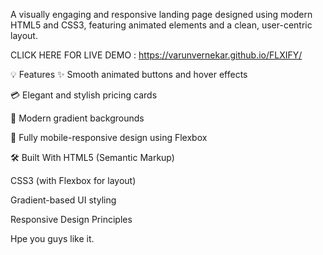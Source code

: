 A visually engaging and responsive landing page designed using modern HTML5 and CSS3, featuring animated elements and a clean, user-centric layout.

CLICK HERE FOR LIVE DEMO : https://varunvernekar.github.io/FLXIFY/

💡 Features
✨ Smooth animated buttons and hover effects

💳 Elegant and stylish pricing cards

🎨 Modern gradient backgrounds

📱 Fully mobile-responsive design using Flexbox

🛠️ Built With
HTML5 (Semantic Markup)

CSS3 (with Flexbox for layout)

Gradient-based UI styling

Responsive Design Principles

Hpe you guys like it.
